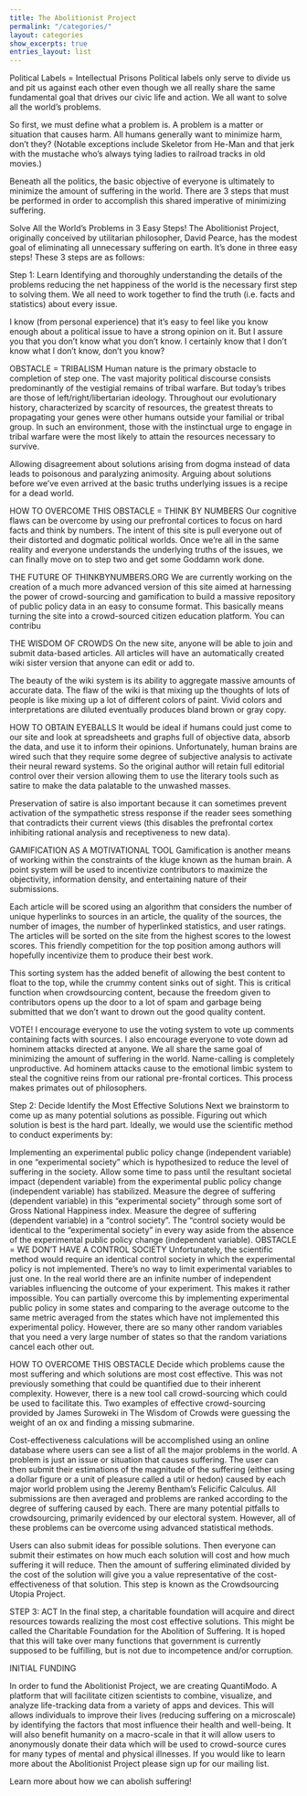 ```yaml
---
title: The Abolitionist Project
permalink: "/categories/"
layout: categories
show_excerpts: true
entries_layout: list
---
```


Political Labels = Intellectual Prisons
Political labels only serve to divide us and pit us against each other even though we all really share the same fundamental goal that drives our civic life and action.  We all want to solve all the world’s problems.

So first, we must define what a problem is. A problem is a matter or situation that causes harm.  All humans generally want to minimize harm, don’t they?  (Notable exceptions include Skeletor from He-Man and that jerk with the mustache who’s always tying ladies to railroad tracks in old movies.)

Beneath all the politics, the basic objective of everyone is ultimately to minimize the amount of suffering in the world. There are 3 steps that must be performed in order to accomplish this shared imperative of minimizing suffering.

Solve All the World’s Problems in 3 Easy Steps!
The Abolitionist Project, originally conceived by utilitarian philosopher, David Pearce, has the modest goal of eliminating all unnecessary suffering on earth. It’s done in three easy steps! These 3 steps are as follows:

Step 1: Learn
Identifying and thoroughly understanding the details of the problems reducing the net happiness of the world is the necessary first step to solving them.  We all need to work together to find the truth (i.e. facts and statistics) about every issue.

I know (from personal experience) that it’s easy to feel like you know enough about a political issue to have a strong opinion on it.  But I assure you that you don’t know what you don’t know. I certainly know that I don’t know what I don’t know, don’t you know?

OBSTACLE = TRIBALISM
Human nature is the primary obstacle to completion of step one. The vast majority political discourse consists predominantly of the vestigial remains of tribal warfare. But today’s tribes are those of left/right/libertarian ideology. Throughout our evolutionary history, characterized by scarcity of resources, the greatest threats to propagating your genes were other humans outside your familial or tribal group.  In such an environment, those with the instinctual urge to engage in tribal warfare were the most likely to attain the resources necessary to survive.

Allowing disagreement about solutions arising from dogma instead of data leads to poisonous and paralyzing animosity. Arguing about solutions before we’ve even arrived at the basic truths underlying issues is a recipe for a dead world.

HOW TO OVERCOME THIS OBSTACLE = THINK BY NUMBERS
Our cognitive flaws can be overcome by using our prefrontal cortices to focus on hard facts and think by numbers.  The intent of this site is pull everyone out of their distorted and dogmatic political worlds. Once we’re all in the same reality and everyone understands the underlying truths of the issues, we can finally move on to step two and get some Goddamn work done.

THE FUTURE OF THINKBYNUMBERS.ORG
We are currently working on the creation of a much more advanced version of this site aimed at harnessing the power of crowd-sourcing and gamification to build a massive repository of public policy data in an easy to consume format. This basically means turning the site into a crowd-sourced citizen education platform. You can contribu

THE WISDOM OF CROWDS
On the new site, anyone will be able to join and submit data-based articles.  All articles will have an automatically created wiki sister version that anyone can edit or add to.

The beauty of the wiki system is its ability to aggregate massive amounts of accurate data.  The flaw of the wiki is that mixing up the thoughts of lots of people is like mixing up a lot of different colors of paint. Vivid colors and interpretations are diluted eventually produces bland brown or gray copy.

HOW TO OBTAIN EYEBALLS
It would be ideal if humans could just come to our site and look at spreadsheets and graphs full of objective data, absorb the data, and use it to inform their opinions. Unfortunately, human brains are wired such that they require some degree of subjective analysis to activate their neural reward systems. So the original author will retain full editorial control over their version allowing them to use the literary tools such as satire to make the data palatable to the unwashed masses.

Preservation of satire is also important because it can sometimes prevent activation of the sympathetic stress response if the reader sees something that contradicts their current views (this disables the prefrontal cortex inhibiting rational analysis and receptiveness to new data).

GAMIFICATION AS A MOTIVATIONAL TOOL
Gamification is another means of working within the constraints of the kluge known as the human brain.  A point system will be used to incentivize contributors to maximize the objectivity, information density, and entertaining nature of their submissions.

Each article will be scored using an algorithm that considers the number of unique hyperlinks to sources in an article, the quality of the sources, the number of images, the number of hyperlinked statistics, and user ratings.  The articles will be sorted on the site from the highest scores to the lowest scores. This friendly competition for the top position among authors will hopefully incentivize them to produce their best work.

This sorting system has the added benefit of allowing the best content to float to the top, while the crummy content sinks out of sight. This is critical function when crowdsourcing content, because the freedom given to contributors opens up the door to a lot of spam and garbage being submitted that we don’t want to drown out the good quality content.

VOTE!
I encourage everyone to use the voting system to vote up comments containing facts with sources. I also encourage everyone to vote down ad hominem attacks directed at anyone.  We all share the same goal of minimizing the amount of suffering in the world.  Name-calling is completely unproductive.  Ad hominem attacks cause to the emotional limbic system to steal the cognitive reins from our rational pre-frontal cortices.  This process makes primates out of philosophers.

Step 2: Decide
Identify the Most Effective Solutions
Next we brainstorm to come up as many potential solutions as possible. Figuring out which solution is best is the hard part. Ideally, we would use the scientific method to conduct experiments by:

Implementing an experimental public policy change (independent variable) in one “experimental society” which is hypothesized to reduce the level of suffering in the society.
Allow some time to pass until the resultant societal impact (dependent variable) from the experimental public policy change (independent variable) has stabilized.
Measure the degree of suffering (dependent variable) in this “experimental society” through some sort of Gross National Happiness index.
Measure the degree of suffering (dependent variable) in a “control society”. The “control society would be identical to the “experimental society” in every way aside from the absence of the experimental public policy change (independent variable).
OBSTACLE = WE DON’T HAVE A CONTROL SOCIETY
Unfortunately, the scientific method would require an identical control society in which the experimental policy is not implemented. There’s no way to limit experimental variables to just one.  In the real world there are an infinite number of independent variables influencing the outcome of your experiment. This makes it rather impossible. You can partially overcome this by implementing experimental public policy in some states and comparing to the average outcome to the same metric averaged from the states which have not implemented this experimental policy.  However, there are so many other random variables that you need a very large number of states so that the random variations cancel each other out.

HOW TO OVERCOME THIS OBSTACLE
Decide which problems cause the most suffering and which solutions are most cost effective. This was not previously something that could be quantified due to their inherent complexity. However, there is a new tool call crowd-sourcing which could be used to facilitate this. Two examples of effective crowd-sourcing provided by James Suroweki in The Wisdom of Crowds were guessing the weight of an ox and finding a missing submarine.

Cost-effectiveness calculations will be accomplished using an online database where users can see a list of all the major problems in the world. A problem is just an issue or situation that causes suffering. The user can then submit their estimations of the magnitude of the suffering (either using a dollar figure or a unit of pleasure called a util or hedon) caused by each major world problem using the Jeremy Bentham’s Felicific Calculus. All submissions are then averaged and problems are ranked according to the degree of suffering caused by each.  There are many potential pitfalls to crowdsourcing, primarily evidenced by our electoral system.  However, all of these problems can be overcome using advanced statistical methods.

Users can also submit ideas for possible solutions. Then everyone can submit their estimates on how much each solution will cost and how much suffering it will reduce. Then the amount of suffering eliminated divided by the cost of the solution will give you a value representative of the cost-effectiveness of that solution. This step is known as the Crowdsourcing Utopia Project.

STEP 3: ACT
In the final step, a charitable foundation will acquire and direct resources towards realizing the most cost effective solutions. This might be called the Charitable Foundation for the Abolition of Suffering. It is hoped that this will take over many functions that government is currently supposed to be fulfilling, but is not due to incompetence and/or corruption.

INITIAL FUNDING

In order to fund the Abolitionist Project, we are creating QuantiModo.  A platform that will facilitate citizen scientists to combine, visualize, and analyze life-tracking data from a variety of apps and devices.  This will allows individuals to improve their lives (reducing suffering on a microscale) by identifying the factors that most influence their health and well-being. It will also benefit humanity on a macro-scale in that it will allow users to anonymously donate their data which will be used to crowd-source cures for many types of mental and physical illnesses. If you would like to learn more about the Abolitionist Project please sign up for our mailing list. 

Learn more about how we can abolish suffering!